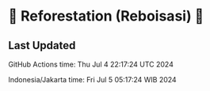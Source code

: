 
# 🌳 Reforestation (Reboisasi) 🌲

## Last Updated

GitHub Actions time: Thu Jul  4 22:17:24 UTC 2024

Indonesia/Jakarta time: Fri Jul  5 05:17:24 WIB 2024
